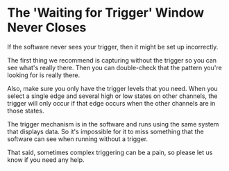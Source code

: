 # The 'Waiting for Trigger' Window Never Closes

If the software never sees your trigger, then it might be set up incorrectly.

The first thing we recommend is capturing without the trigger so you can see what's really there. Then you can double-check that the pattern you're looking for is really there.

Also, make sure you only have the trigger levels that you need. When you select a single edge and several high or low states on other channels, the trigger will only occur if that edge occurs when the other channels are in those states.

The trigger mechanism is in the software and runs using the same system that displays data. So it's impossible for it to miss something that the software can see when running without a trigger.

That said, sometimes complex triggering can be a pain, so please let us know if you need any help.

